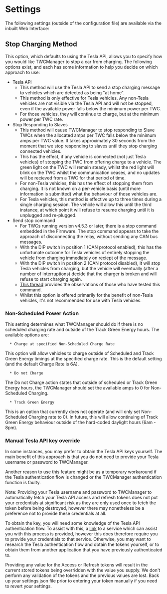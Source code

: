# Settings

The following settings (outside of the configuration file) are available via the inbuilt Web Interface:

## Stop Charging Method

This option, which defaults to using the Tesla API, allows you to specify how you would like TWCManager to stop a car from charging. The following options exist, and each has some information to help you decide on which approach to use:

   * Tesla API
      * This method will use the Tesla API to send a stop charging message to vehicles which are detected as being "at home".
      * This method is only effective for Tesla vehicles. Any non-Tesla vehicles are not visible via the Tesla API and will not be stopped, even if the available power falls below the minimum power per TWC.
      * For those vehicles, they will continue to charge, but at the minimum power per TWC rate.
   * Stop Responding to Slaves
      * This method will cause TWCManager to stop responding to Slave TWCs when the allocated amps per TWC falls below the minimum amps per TWC value. It takes approximately 30 seconds from the moment that we stop responding to slaves until they stop charging connected vehicles.
      * This has the effect, if any vehicle is connected (not just Tesla vehicles) of stopping the TWC from offering charge to a vehicle. The green light on the TWC will remain steady, whilst the red light will blink on the TWC whilst the communication ceases, and no updates will be recieved from a TWC for that period of time.
      * For non-Tesla vehicles, this has the effect of stopping them from charging. It is not known on a per-vehicle basis (until more information is submitted) what the behaviour of those vehicles are.
      * For Tesla vehicles, this method is effective up to three times during a single charging session. The vehicle will allow this until the third instance, at which point it will refuse to resume charging until it is unplugged and re-plugged.
   * Send stop command
      * For TWCs running version v4.5.3 or later, there is a stop command embedded in the Firmware. The stop command appears to take the approach of disconnecting the relay, without sending any CAN bus messages.
      * With the DIP switch in position 1 (CAN protocol enabled), this has the unfortunate outcome for Tesla vehicles of entirely stopping the vehicle from charging immediately on reciept of the message. 
      * With the DIP switch in position 2 (CAN protocol disabled), it will stop Tesla vehicles from charging, but the vehicle will eventually (after a number of interruptions) decide that the charger is broken and will refuse to start charging again.
      * [This thread](https://teslamotorsclub.com/tmc/threads/new-wall-connector-load-sharing-protocol.72830/page-24) provides the observations of those who have tested this command.
      * Whilst this option is offered primarily for the benefit of non-Tesla vehicles, it's not recommended for use with Tesla vehicles.

### Non-Scheduled Power Action

This setting determines what TWCManager should do if there is no scheduled charging rate and outside of the Track Green Energy hours. The available options are:

      * Charge at specified Non-Scheduled Charge Rate

This option will allow vehicles to charge outside of Scheduled and Track Green Energy timings at the specified charge rate. This is the default setting (and the default Charge Rate is 6A).

      * Do not Charge

The Do not Charge action states that outside of scheduled or Track Green Energy hours, the TWCManager should set the available amps to 0 for Non-Scheduled Charging.

      * Track Green Energy

This is an option that currently does not operate (and will only set Non-Scheduled Charging rate to 0). In future, this will allow continuing of Track Green Energy behaviour outside of the hard-coded daylight hours (6am - 8pm).

### Manual Tesla API key override

In some instances, you may prefer to obtain the Tesla API keys yourself. The main benefit of this approach is that you do not need to provide your Tesla username or password to TWCManager.

Another reason to use this feature might be as a temporary workaround if the Tesla authentication flow is changed or the TWCManager authentication function is faulty.

Note: Providing your Tesla username and password to TWCManager to automatically fetch your Tesla API access and refresh tokens does not put your credentials at significant risk as they are only used once to fetch the token before being destroyed, however there may nonetheless be a preference not to provide these credentials at all.

To obtain the key, you will need some knowledge of the Tesla API authentication flow. To assist with this, a <a href="http://registration.teslatasks.com/generateTokens">link</a> to a service which can assist you with this process is provided, however this does therefore require you to provide your credentials to that service. Otherwise, you may want to research the Tesla authentication flow and obtain the tokens yourself, or to obtain them from another application that you have previously authenticated to.

Providing any value for the Access or Refresh tokens will result in the current stored tokens being overridden with the value you supply. We don't perform any validation of the tokens and the previous values are lost. Back up your settings.json file prior to entering your token manually if you need to revert your settings.
